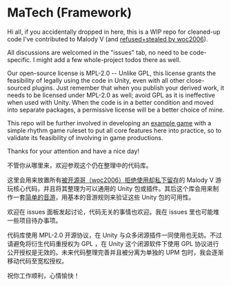 # MaTech (Framework)

Hi all, if you accidentally dropped in here, this is a WIP repo for cleaned-up code I've contributed to Malody V (and [refused+stealed by woc2006](https://twitter.com/LuiCat9/status/1572238679300800516)).

All discussions are welcomed in the "issues" tab, no need to be code-specific. I might add a few whole-project todos there as well.

Our open-source license is MPL-2.0 -- Unlike GPL, this license grants the feasibility of legally using the code in Unity, even with all other close-sourced plugins. Just remember that when you publish your derived work, it needs to be licensed under MPL-2.0 as well; avoid GPL as it is ineffective when used with Unity. When the code is in a better condition and moved into separate packages, a permissive license will be a better choice of mine.

This repo will be further involved in developing an [example game](https://github.com/MalodyTech/ExampleGame) with a simple rhythm game ruleset to put all core features here into practice, so to validate its feasibility of involving in game productions.

Thanks for your attention and have a nice day!

不管你从哪里来，欢迎参观这个仍在整理中的代码库。

这里会用来放置所有[被开源哥（woc2006）拒绝使用却私下留存](https://www.bilibili.com/read/cv18869815)的 Malody V 游玩核心代码，并且将其整理为可以通用的 Unity 包或插件。其后这个库会用来制作一套[简单的音游](https://github.com/MalodyTech/ExampleGame)，用基本的音游规则来验证这些 Unity 包的可用性。

欢迎在 issues 面板发起讨论，代码无关的事情也欢迎。我在 issues 里也可能堆一些项目待办事项。

代码库使用 MPL-2.0 开源协议，在 Unity 与众多闭源插件一同使用也无妨。不过请避免将衍生代码重授权为 GPL ，在 Unity 这个闭源软件下使用 GPL 协议进行公开授权是无效的。未来代码整理完善并且被分离为单独的 UPM 包时，我会逐渐移动代码至宽松授权。

祝你工作顺利，心情愉快！
